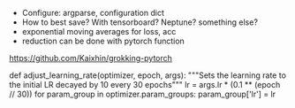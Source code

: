 - Configure: argparse, configuration dict
- How to best save? With tensorboard? Neptune? something else?
- exponential moving averages for loss, acc
- reduction can be done with pytorch function

https://github.com/Kaixhin/grokking-pytorch


def adjust_learning_rate(optimizer, epoch, args):
    """Sets the learning rate to the initial LR decayed by 10 every 30 epochs"""
    lr = args.lr * (0.1 ** (epoch // 30))
    for param_group in optimizer.param_groups:
        param_group['lr'] = lr